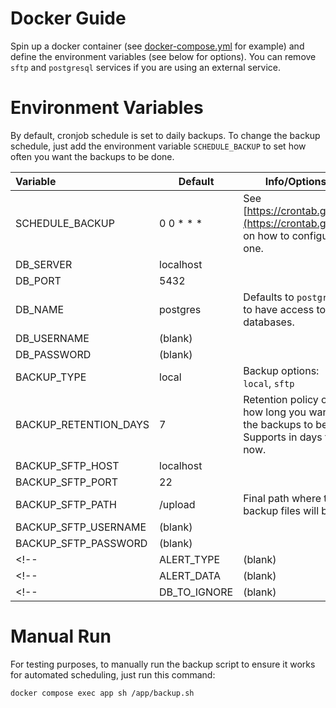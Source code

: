 # Docker Guide

Spin up a docker container (see [docker-compose.yml](docker-compose.yml) for example) and define the environment variables (see below for options). You can remove `sftp` and `postgresql` services if you are using an external service.

# Environment Variables

By default, cronjob schedule is set to daily backups. To change the backup schedule, just add the environment variable `SCHEDULE_BACKUP` to set how often you want the backups to be done.

| Variable | Default | Info/Options |
| :- | - | - |
| SCHEDULE_BACKUP | 0 0 * * * | See [https://crontab.guru/](https://crontab.guru/) on how to configure one. |
| DB_SERVER | localhost | |
| DB_PORT | 5432 | |
| DB_NAME | postgres | Defaults to `postgres` to have access to all databases. |
| DB_USERNAME | (blank) | |
| DB_PASSWORD | (blank) | |
| BACKUP_TYPE | local | Backup options: `local`, `sftp` |
| BACKUP_RETENTION_DAYS | 7 | Retention policy on how long you want the backups to be. Supports in days for now. |
| BACKUP_SFTP_HOST | localhost | |
| BACKUP_SFTP_PORT | 22 | |
| BACKUP_SFTP_PATH | /upload | Final path where the backup files will be in. |
| BACKUP_SFTP_USERNAME | (blank) | |
| BACKUP_SFTP_PASSWORD | (blank) | |
<!-- | ALERT_TYPE | (blank) | Supported alerting options: `webhook`, `notifiers` | -->
<!-- | ALERT_DATA | (blank) | See [alert options](alerting.md) for details | -->
<!-- | DB_TO_IGNORE | (blank) | List of databases by comma to not backup | -->

# Manual Run

For testing purposes, to manually run the backup script to ensure it works for automated scheduling, just run this command:

`docker compose exec app sh /app/backup.sh`
